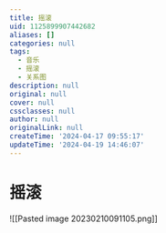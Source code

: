 ```yaml
---
title: 摇滚
uid: 1125899907442682
aliases: []
categories: null
tags:
  - 音乐
  - 摇滚
  - 关系图
description: null
original: null
cover: null
cssclasses: null
author: null
originalLink: null
createTime: '2024-04-17 09:55:17'
updateTime: '2024-04-19 14:46:07'
---
```


# 摇滚

![[Pasted image 20230210091105.png]]

